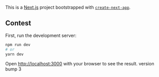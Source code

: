 This is a [Next.js](https://nextjs.org/) project bootstrapped with [`create-next-app`](https://github.com/vercel/next.js/tree/canary/packages/create-next-app).

## Contest

First, run the development server:

```bash
npm run dev
# or
yarn dev
```

Open [http://localhost:3000](http://localhost:3000) with your browser to see the result.
version bump 3
